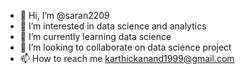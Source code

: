 - 👋 Hi, I’m @saran2209
- 👀 I’m interested in data science and analytics
- 🌱 I’m currently learning data science
- 💞️ I’m looking to collaborate on data science project
- 📫 How to reach me karthickanand1999@gmail.com

<!---
saran2209/saran2209 is a ✨ special ✨ repository because its `README.md` (this file) appears on your GitHub profile.
You can click the Preview link to take a look at your changes.
--->

